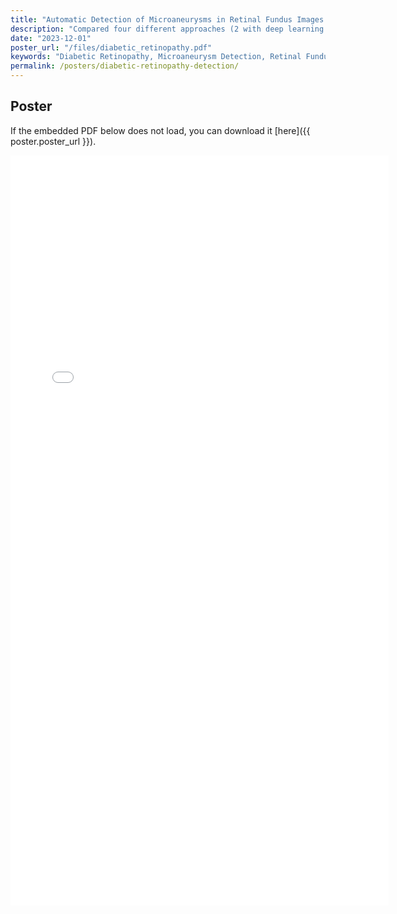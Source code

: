 ```yaml
---
title: "Automatic Detection of Microaneurysms in Retinal Fundus Images for Diabetic Retinopathy Diagnosis"
description: "Compared four different approaches (2 with deep learning and 2 without deep learning) for detecting microaneurysms for diabetic retinopathy patients."
date: "2023-12-01"
poster_url: "/files/diabetic_retinopathy.pdf"
keywords: "Diabetic Retinopathy, Microaneurysm Detection, Retinal Fundus Imaging, KNN Classification, Medical Image Analysis"
permalink: /posters/diabetic-retinopathy-detection/
---
```


## Poster

If the embedded PDF below does not load, you can download it [here]({{ poster.poster_url }}).

<iframe src="{{ poster.poster_url }}" width="120%" height="1200px" style="border:none;">
    <p>Your browser does not support iframes. You can download the PDF file <a href="{{ poster.poster_url }}">here</a>.</p>
</iframe>
